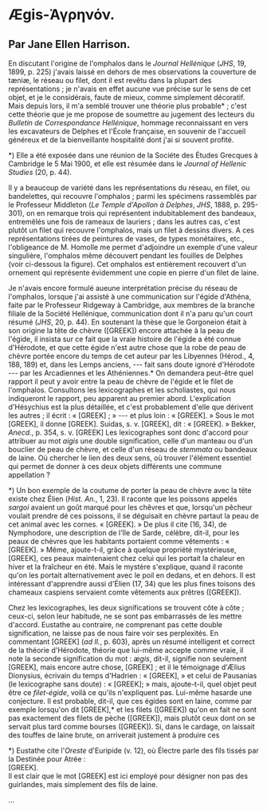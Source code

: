 # Ægis-Ἀγρηνόν.

## Par Jane Ellen Harrison.

En discutant l'origine de l'omphalos dans le _Journal Hellénique_ (_JHS_, 19, 1899, p. 225) j'avais laissé en dehors de mes observations la couverture de tæniæ, le réseau ou filet, dont il est revêtu dans la plupart des représentations ; je n'avais en effet aucune vue précise sur le sens de cet objet, et je le considérais, faute de mieux, comme simplement décoratif. Mais depuis lors, il m'a semblé trouver une théorie plus probable* ; c'est cette théorie que je me propose de soumettre au jugement des lecteurs du _Bulletin de Correspondance Hellénique_, hommage reconnaissant en vers les excavateurs de Delphes et l'École française, en souvenir de l'accueil généreux et de la bienveillante hospitalité dont j'ai si souvent profité.

*) Elle a été exposée dans une réunion de la Sociéte des Études Grecques à Cambridge le 5 Mai 1900, et elle est résumée dans le _Journal of Hellenic Studies_ (20, p. 44).

Il y a beaucoup de variété dans les représentations du réseau, en filet, ou bandelettes, qui recouvre l'omphalos ; parmi les spécimens rassemblés par le Professeur Middleton (_Le Temple d'Apollon à Delphes_, _JHS_, 1888, p. 295-301), on en remarque trois qui représentent indubitablement des bandeaux, entremêlés une fois de rameaux de lauriers ; dans les autres cas, c'est plutôt un filet qui recouvre l'omphalos, mais un filet à dessins divers. A ces représentations tirées de peintures de vases, de types monétaires, etc., l'obligeance de M. Homolle me permet d'adjoindre un exemple d'une valeur singulière, l'omphalos même découvert pendant les fouilles de Delphes (voir ci-dessous la figure). Cet omphalos est entièrement recouvert d'un ornement qui représente évidemment une copie en pierre d'un filet de laine.

Je n'avais encore formulé aueune interprétation précise du réseau de l'omphalos, lorsque j'ai assisté à une communication sur l'égide d'Athéna, faite par le Professeur Ridgeway à Cambridge, aux membres de la branche filiale de la Société Hellénique, communication dont il n'a paru qu'un court résumé (_JHS_, 20, p. 44). En soutenant la thèse que le Gorgoneion était à son origine la tête de chèvre ([GREEK]) encore attachée à la peau de l'égide, il insista sur ce fait que la vraie histoire de l'égide a été connue d'Hérodote, et que cette égide n'est autre chose que la robe de peau de chèvre portée encore du temps de cet auteur par les Libyennes (Hérod., 4, 188, 189) et, dans les Lemps anciens, --- fait sans doute ignoré d'Hérodote --- par les Arcadiennes et les Athéniennes.* On demandera peut-être quel rapport il peut y avoir entre la peau de chèvre de l'égide et le filet de l'omphalos. Consultons les lexicographes et les scholiastes, qui nous indiqueront le rapport, peu apparent au premier abord. L'explication d'Hésychius est la plus détaillée, et c'est probablement d'elle que dérivent les autres ; il écrit : « [GREEK] ; » --- et plus loin : « [GREEK]. » Sous le mot [GREEK], il donne [GREEK]. Suidas, s. v. [GREEK], dit : « [GREEK]. » Bekker, _Anecd._, p. 354, s. v. [GREEK]  Les lexicographes sont donc d'accord pour attribuer au mot _aigis_ une double signification, celle d'un manteau ou d'un bouclier de peau de chèvre, et celle d'un réseau de _stemmata_ ou bandeaux de laine. Où chercher le lien des deux sens, où trouver l'élément essentiel qui permet de donner à ces deux objets différents une commune appellation ?

*) Un bon exemple de la coutume de porter la peau de chèvre avec la tête existe chez Élien (_Hist. An_., 1, 23). Il raconte que les poissons appelés _sargoi_ avaient un goût marqué pour les chêvres et que, lorsqu'un pêcheur voulait prendre dé ces poissons, il se déguisait en chèvre partaut la peau de cet animal avec les cornes. « [GREEK]. » De plus il cite (16, 34), de Nymphodore, une description de l'île de Sarde, célèbre, dit-il, pour les peaux de chèvres que les habitants portaient comme vêtements : « [GREEK]. » Même, ajoute-t-il, grâce à quelque propriété mystérieuse, [GREEK], ces peaux maintenaient chez celui qui les portait la chaleur en hiver et la fraîcheur en été. Mais le mystère s'explique, quand il raconte qu'on les portait alternativement avec le poil en dedans, et en dehors. Il est intéressant d'apprendre aussi d'Élien (17, 34) que les plus fines toisons des chameaux caspiens servaient comte vêtements aux prêtres ([GREEK]).

Chez les lexicographes, les deux significations se trouvent côte à côte ; ceux-ci, selon leur habitude, ne se sont pas embarrassés de les mettre d'accord. Eustathe au contraire, ne comprenant pas cette double signification, ne laisse pas de nous faire voir ses perplexités. En commentant [GREEK] (_ad Il._, p. 603), après un résumé intelligent et correct de la théorie d'Hérodote, théorie que lui-même accepte comme vraie, il note la seconde signification du mot : _ægis_, dit-il, signifie non seulement [GREEK], mais encore autre chose, [GREEK] ; et il le témoignage d'Ælius Dionysius, écrivain du temps d'Hadrien : « [GREEK], » et celui de Pausanias (le lexicographe sans doute) : « [GREEK]; » mais, ajoute-t-il, quel objet peut être ce _filet-égide_, voilà ce qu'ils n'expliquent pas. Lui-même hasarde une conjecture. Il est probable, dit-il, que ces égides sont en laine, comme par exemple lorsqu'on dit [GREEK],* et les filets ([GREEK]) qu'on en fait ne sont pas exactement des filets de pèche ([GREEK]), mais plutôt ceux dont on se servait plus tard comme bourses ([GREEK]). Si, dans le cardage, on laissait des touffes de laine brute, on arriverait justement à produire ces

*) Eustathe cite l'_Oreste_ d'Euripide (v. 12), où Électre parle des fils tissés par la Destinée pour Atrée :   
[GREEK].   
Il est clair que le mot [GREEK] est ici employé pour désigner non pas des guirlandes, mais simplement des fils de laine.

...
